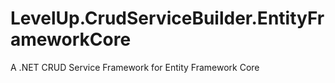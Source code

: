 # LevelUp.CrudServiceBuilder.EntityFrameworkCore
 A .NET CRUD Service Framework for Entity Framework Core
